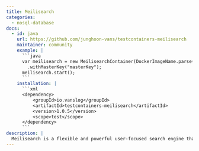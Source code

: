 ```yaml
---
title: Meilisearch
categories:
  - nosql-database
docs:
  - id: java
    url: https://github.com/junghoon-vans/testcontainers-meilisearch
    maintainer: community
    example: |
      ```java
      var meilisearch = new MeilisearchContainer(DockerImageName.parse("getmeili/meilisearch:latest"))
        .withMasterKey("masterKey");
      meilisearch.start();
      ```
    installation: |
      ```xml
      <dependency>
          <groupId>io.vanslog</groupId>
          <artifactId>testcontainers-meilisearch</artifactId>
          <version>1.0.5</version>
          <scope>test</scope>
      </dependency>
      ```
description: |
  Meilisearch is a flexible and powerful user-focused search engine that can be added to any website or application.
---
```

